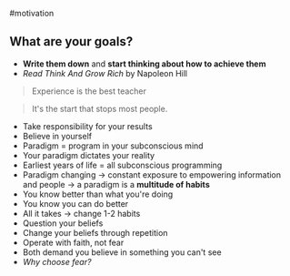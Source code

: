 #motivation 

## What are your goals?

- **Write them down** and **start thinking about how to achieve them**
- *Read Think And Grow Rich* by Napoleon Hill

> Experience is the best teacher

> It's the start that stops most people.

- Take responsibility for your results
- Believe in yourself
- Paradigm = program in your subconscious mind
- Your paradigm dictates your reality
- Earliest years of life = all subconscious programming
- Paradigm changing -> constant exposure to empowering information and people -> a paradigm is a **multitude of habits**
- You know better than what you're doing
- You know you can do better
- All it takes -> change 1-2 habits
- Question your beliefs
- Change your beliefs through repetition
- Operate with faith, not fear
- Both demand you believe in something you can't see
- *Why choose fear?*

